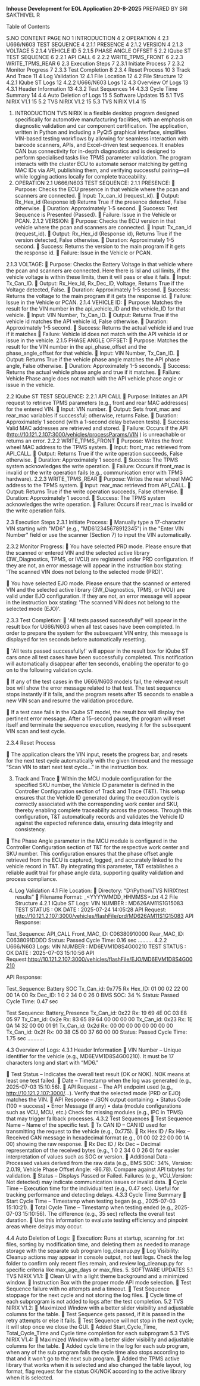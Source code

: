 **Inhouse Development for EOL Application	20-8-2025**
PREPARED BY
SRI SAKTHIVEL R	

Table of Contents

S.NO	CONTENT	PAGE NO
1	INTRODUCTION	4
2	OPERATION	4
2.1	U666/N603 TEST SEQUENCE	4
2.1.1	PRESENCE	4
2.1.2	VERSION	4
2.1.3	VOLTAGE	5
2.1.4	VEHICLE ID	5
2.1.5	PHASE ANGLE OFFSET	5
2.2	IQube ST TEST SEQUENCE	6
2.2.1	API CALL	6
2.2.2	WRITE_TPMS_FRONT	6
2.2.3	WRITE_TPMS_REAR	6
2.3	Execution Steps	7
2.3.1	Initiate Process	7
2.3.2	Monitor Progress	7
2.3.3	Test Completion	8
2.3.4	Reset Process 	10
3	Track And Trace	11
4	Log Validation	12
4.1	File Location	12
4.2	File Structure	12
4.2.1	IQube ST Logs	12
4.2.2	U666/N603 Logs	12
4.3	Overview Of Logs	13
4.3.1	Header Information	13
4.3.2	Test Sequences	14
4.3.3	Cycle Time Summary	14
4.4	Auto Deletion of Logs	15
5	Software Updates	15
5.1	TVS NIRIX V1.1	15
5.2	TVS NIRIX V1.2	15
5.3	TVS NIRIX V1.4	15

















1. INTRODUCTION
TVS NIRIX is a flexible desktop program designed specifically for automotive manufacturing facilities, with an emphasis on diagnostic validation and car component certification. The application, written in Python and including a PyQt5 graphical interface, simplifies VIN-based testing workflows by allowing for seamless interaction with barcode scanners, APIs, and Excel-driven test sequences. 
It enables CAN bus connectivity for in-depth diagnostics and is designed to perform specialised tasks like TPMS parameter validation. The program interacts with the cluster ECU to automate sensor matching by getting MAC IDs via API, publishing them, and verifying successful pairing—all while logging actions locally for complete traceability. 
2. OPERATION
2.1	U666/N603 TEST SEQUENCE:
2.1.1	PRESENCE:
	Purpose: Checks the ECU presence in that vehicle where the pcan and scanners are connected.
	Input: Tx_can_id (request_id).
	Output: Rx_Hex_id (Response id) Returns True if the presence detected, False otherwise.
	Duration: Approximately 1-5 second.
	Success: Test Sequence is Presented (Passed).
	Failure: Issue in the Vehicle or PCAN.
2.1.2	VERSION:
	Purpose: Checks the ECU version in that vehicle where the pcan and scanners are connected.
	Input: Tx_can_id (request_id).
	Output: Rx_Hex_id (Response id), Returns True if the version detected, False otherwise.
	Duration: Approximately 1-5 second.
	Success: Returns the version to the main program if it gets the response id.
	Failure: Issue in the Vehicle or PCAN.

2.1.3	VOLTAGE:
	Purpose: Checks the Battery Voltage in that vehicle where the pcan and scanners are connected. Here there is lsl and usl limits, if the vehicle voltage is within these limits, then it will pass or else it fails.
	Input: Tx_Can_ID.
	Output: Rx_Hex_Id, Rx_Dec_ID, Voltage, Returns True if the Voltage detected, False.
	Duration: Approximately 1-5 second.
	Success: Returns the voltage to the main program if it gets the response id.
	Failure: Issue in the Vehicle or PCAN.
2.1.4	VEHICLE ID:
	Purpose: Matches the result for the VIN number in the api_vehicle_ID and the vehicle_ID for that vehicle.
	Input: VIN Number, Tx_Can_ID.
	Output: Returns True if the vehicle id matches the API vehicle id, False otherwise.
	Duration: Approximately 1-5 second.
	Success: Returns the actual vehicle id and true if it matches
	Failure: Vehicle id does not match with the API vehicle id or issue in the vehicle.
2.1.5	PHASE ANGLE OFFSET:
	Purpose: Matches the result for the VIN number in the api_phase_offset and the phase_angle_offset for that vehicle.
	Input: VIN Number, Tx_Can_ID.
	Output: Returns True if the vehicle phase angle matches the API phase angle, False otherwise.
	Duration: Approximately 1-5 seconds.
	Success:  Returns the actual vehicle phase angle and true if it matches.
	Failure: Vehicle Phase angle does not match with the API vehicle phase angle or issue in the vehicle.

2.2	IQube ST TEST SEQUENCE:
2.2.1 API CALL
	Purpose: Initiates an API request to retrieve TPMS parameters (e.g., front and rear MAC addresses) for the entered VIN.
	Input: VIN number.
	Output: Sets front_mac and rear_mac variables if successful; otherwise, returns False.
	Duration: Approximately 1 second (with a 1-second delay between tests).
	Success: Valid MAC addresses are retrieved and stored.
	Failure: Occurs if the API (http://10.121.2.107:3000/vehicles/processParams/VIN ) is 
unreachable or returns an error.
2.2.2 WRITE_TPMS_FRONT
	Purpose: Writes the front wheel MAC address to the TPMS system.
	Input: front_mac retrieved from API_CALL.
	Output: Returns True if the write operation succeeds, False otherwise.
	Duration: Approximately 1 second.
	Success: The TPMS system acknowledges the write operation.
	Failure: Occurs if front_mac is invalid or the write operation fails (e.g., communication error with TPMS hardware).
2.2.3 WRITE_TPMS_REAR
	Purpose: Writes the rear wheel MAC address to the TPMS system.
	Input: rear_mac retrieved from API_CALL.
	Output: Returns True if the write operation succeeds, False otherwise.
	Duration: Approximately 1 second.
	Success: The TPMS system acknowledges the write operation. 
	Failure: Occurs if rear_mac is invalid or the write operation fails.


2.3 Execution Steps
2.3.1 Initiate Process:
	Manually type a 17-character VIN starting with "MD6" (e.g., "MD612345678912345") in the "Enter VIN Number" field or use the scanner (Section 7) to input the VIN automatically.

                                    
2.3.2 Monitor Progress:
	You have selected PRD mode. Please ensure that the scanned or entered VIN and the selected active library (3W_Diagnostics, TPMS, or IVCU) are registered under PRD configuration. If they are not, an error message will appear in the instruction box stating: 'The scanned VIN does not belong to the selected mode (PRD)'.

 
                                                    
	You have selected EJO mode. Please ensure that the scanned or entered VIN and the selected active library (3W_Diagnostics, TPMS, or IVCU) are valid under EJO configuration. If they are not, an error message will appear in the instruction box stating: 'The scanned VIN does not belong to the selected mode (EJO)'.
 
   2.3.3 Test Completion:
	'All tests passed successfully!' will appear in the result box for U666/N603 when all test cases have been completed. In order to prepare the system for the subsequent VIN entry, this message is displayed for ten seconds before automatically resetting.
 

	'All tests passed successfully!' will appear in the result box for iQube ST cars once all test cases have been successfully completed. This notification will automatically disappear after ten seconds, enabling the operator to go on to the following validation cycle.
 

	If any of the test cases in the U666/N603 models fail, the relevant result box will show the error message related to that test. The test sequence stops instantly if it fails, and the program resets after 15 seconds to enable a new VIN scan and resume the validation procedure.
 
                                    
	If a test case fails in the iQube ST model, the result box will display the pertinent error message. After a 15-second pause, the program will reset itself and terminate the sequence execution, readying it for the subsequent VIN scan and test cycle.

 
2.3.4 Reset Process

	The application clears the VIN input, resets the progress bar, and resets for the next test cycle automatically with the given timeout and the message “Scan VIN to start next test cycle…” in the instruction box.
   
3. Track and Trace
	Within the MCU module configuration for the specified SKU number, the Vehicle ID parameter is defined in the Controller Configuration section of Track and Trace (T&T). This setup ensures that the Vehicle ID generated during the execution cycle is correctly associated with the corresponding work center and SKU, thereby enabling complete traceability across the process. Through this configuration, T&T automatically records and validates the Vehicle ID against the expected reference data, ensuring data integrity and consistency.
 
	The Phase Angle parameter in the MCU module is configured in the Controller Configuration section of T&T for the respective work center and SKU number. This configuration ensures that the phase offset angle retrieved from the ECU is captured, logged, and accurately linked to the vehicle record in T&T. By integrating this parameter, T&T establishes a reliable audit trail for phase angle data, supporting quality validation and process compliance.
 
4. Log Validation
4.1 File Location:
	Directory: “D:\Python\TVS NIRIX\test results”
	Filename Format: <VIN>_<YYYYMMDD_HHMMSS>.txt 
4.2 File Structure
4.2.1 IQube ST Logs:
VIN NUMBER      : MD626AM11S1G15083
TEST STATUS    : OK
DATE            	     : 2025-07-24 14:05:28
API Request: http://10.121.2.107:3000/vehicles/flashFile/prd/MD626AM11S1G15083
API Response:
 

Test_Sequence: API_CALL
Front_MAC_ID: C06380910000
Rear_MAC_ID: C0638091DDDD
Status: Passed
Cycle Time: 0.16 sec
……….
4.2.2 U666/N603 Logs:
VIN NUMBER      : MD6EVM1D8S4G00210
TEST STATUS    : OK
DATE            	     : 2025-07-03 15:10:56
API Request:http://10.121.2.107:3000/vehicles/flashFile/EJO/MD6EVM1D8S4G00210

API Response:
 
 
Test_Sequence: Battery SOC
Tx_Can_id: 0x775
Rx Hex_ID: 01 00 02 22 00 00 1A 00
Rx Dec_ID: 1 0 2 34 0 0 26 0
BMS SOC: 34 %
Status: Passed
Cycle Time: 0.47 sec
 
Test Sequence: Battery_Presence
Tx_Can_id: 0x22
Rx: 19 69 4E 0C 03 E8 05 97
Tx_Can_id: 0x2e
Rx: 83 65 89 64 00 00 00 00
Tx_Can_id: 0x23
Rx: 1E 0A 14 32 00 00 01 91
Tx_Can_id: 0x2d
Rx: 00 00 00 00 00 00 00 00
Tx_Can_id: 0x2f
Rx: 00 38 C5 00 37 60 00 00
Status: Passed
Cycle Time: 1.75 sec
 ………..


4.3	Overview of Logs:
4.3.1	Header Information
	VIN Number – Unique identifier for the vehicle (e.g., MD6EVM1D8S4G00210). It must be 17 characters long and start with “MD6.”

	Test Status – Indicates the overall test result (OK or NOK). NOK means at least one test failed.
	Date – Timestamp when the log was generated (e.g., 2025-07-03 15:10:56).
	API Request – The API endpoint used (e.g., http://10.121.2.107:3000/...). Verify that the selected mode (PRD or EJO) matches the VIN.
	API Response – JSON output containing:
•	Status Code (100 = success)
•	Error Message (if any)
•	data (module configurations such as VCU, MCU, etc.)
Check for missing modules (e.g., IPC in TPMS) that may trigger fallback processes.
4.3.2 Test Sequences
	Test Sequence Name – Name of the specific test.
	Tx CAN ID – CAN ID used for transmitting the request to the vehicle (e.g., 0x775).
	Rx Hex ID / Rx Hex – Received CAN message in hexadecimal format (e.g., 01 00 02 22 00 00 1A 00) showing the raw response.
	Rx Dec ID / Rx Dec – Decimal representation of the received bytes (e.g., 1 0 2 34 0 0 26 0) for easier interpretation of values such as SOC or version.
	Additional Data – Processed values derived from the raw data (e.g., BMS SOC: 34%, Version: 2.0.19, Vehicle Phase Offset Angle: -86.78). Compare against API txbytes for validation.
	Status – Displays Passed or Failed. Failures (e.g., VCU_Version: Not detected) may indicate communication issues or invalid data.
	Cycle Time – Execution time for the individual test (e.g., 0.47 sec). Useful for tracking performance and detecting delays.
4.3.3 Cycle Time Summary
	Start Cycle Time – Timestamp when testing began (e.g., 2025-07-03 15:10:21).
	Total Cycle Time – Timestamp when testing ended (e.g., 2025-07-03 15:10:56). The difference (e.g., 35 sec) reflects the overall test duration.
	Use this information to evaluate testing efficiency and pinpoint areas where delays may occur.

4.4     Auto Deletion of Logs:
	Execution: Runs at startup, scanning for .txt files, sorting by modification time, and deleting them as needed to manage storage with the separate sub program log_cleanup.py
	Log Visibility: Cleanup actions may appear in console output, not test logs. Check the log folder to confirm only recent files remain, and review log_cleanup.py for specific criteria like max_age_days or max_files.
5. SOFTWARE UPDATES
5.1 TVS NIRIX V1.1:
	Clean UI with a light theme background and a minimized window.
	Instruction Box with the proper mode API mode selection.
	Test Sequence failure with no attempts and a timeout.
	Test Sequence stoppage for the next cycle and not storing the log files.
	Cycle time of each subprogram is not added to logs after the test completion.
5.2 TVS NIRIX V1.2:
	Maximized Window with a better slider visibility and adjustable columns for the table.
	Test Sequence gets passed, if it is passed in the retry attempts or else it fails.
	Test Sequence will not stop in the next cycle; it will stop once we close the GUI.
	Added Start_Cycle_Time, Total_Cycle_Time and Cycle time completion for each subprogram
5.3 TVS NIRIX V1.4:
	Maximized Window with a better slider visibility and adjustable columns for the table.
	Added cycle time in the log for each sub program, when any of the sub program fails the cycle time also stops according to that and it won’t go to the next sub program.
	Added the TPMS active library that works when it is selected and also changed the table layout, log format, flag request for the status OK/NOK according to the active library when it is selected. 
